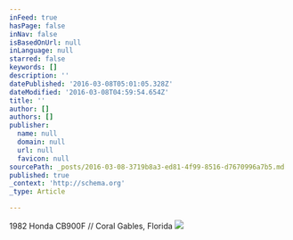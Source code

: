 ```yaml
---
inFeed: true
hasPage: false
inNav: false
isBasedOnUrl: null
inLanguage: null
starred: false
keywords: []
description: ''
datePublished: '2016-03-08T05:01:05.328Z'
dateModified: '2016-03-08T04:59:54.654Z'
title: ''
author: []
authors: []
publisher:
  name: null
  domain: null
  url: null
  favicon: null
sourcePath: _posts/2016-03-08-3719b8a3-ed81-4f99-8516-d7670996a7b5.md
published: true
_context: 'http://schema.org'
_type: Article

---
```

1982 Honda CB900F // Coral Gables, Florida
![](https://the-grid-user-content.s3-us-west-2.amazonaws.com/de806de7-c2db-46fb-a1e3-f946fea91adf.jpg)